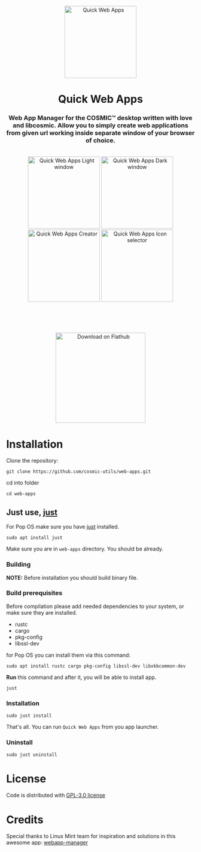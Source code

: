 <!--suppress HtmlDeprecatedAttribute -->
<div align="center">
  <br>
  <img alt="Quick Web Apps" src="https://raw.githubusercontent.com/cosmic-utils/web-apps/master/res/icons/hicolor/256x256/apps/io.github.elevenhsoft.WebApps.png" width="192" />
  <h1>Quick Web Apps</h1>

<h3>Web App Manager for the COSMIC™ desktop written with love and libcosmic. Allow you to simply create web applications
from
given url working inside separate window of your browser of choice.</h3>

  <br>

  <img alt="Quick Web Apps Light window" src="https://raw.githubusercontent.com/cosmic-utils/web-apps/refs/tags/0.5.4a/res/screenshots/window-light.png" width="192">
  <img alt="Quick Web Apps Dark window" src="https://raw.githubusercontent.com/cosmic-utils/web-apps/refs/tags/0.5.4a/res/screenshots/window-dark.png" width="192">

  <br>

  <img alt="Quick Web Apps Creator" src="https://raw.githubusercontent.com/cosmic-utils/web-apps/refs/tags/0.5.4a/res/screenshots/window-creator.png" width="192">
  <img alt="Quick Web Apps Icon selector" src="https://raw.githubusercontent.com/cosmic-utils/web-apps/refs/tags/0.5.4a/res/screenshots/window-icon-picker.png" width="192">

<br><br><br>

  <a href='https://flathub.org/apps/io.github.elevenhsoft.WebApps'>
    <img width='240' alt='Download on Flathub' src='https://flathub.org/api/badge?locale=en'/>
  </a>
</div>

# Installation

Clone the repository:

`git clone https://github.com/cosmic-utils/web-apps.git`

cd into folder

`cd web-apps`

## Just use, [just](https://github.com/casey/just)

For Pop OS make sure you have [just](https://github.com/casey/just) installed.

`sudo apt install just`

Make sure you are in `web-apps` directory. You should be already.

### Building

**NOTE:** Before installation you should build binary file.

### Build prerequisites

Before compilation please add needed dependencies to your system, or make sure they are installed.

- rustc
- cargo
- pkg-config
- libssl-dev

for Pop OS you can install them via this command:

`sudo apt install rustc cargo pkg-config libssl-dev libxkbcommon-dev`

**Run** this command and after it, you will be able to install
app.

`just`

### Installation

`sudo just install`

That's all. You can run `Quick Web Apps` from you app launcher.

### Uninstall

`sudo just uninstall`

# License

Code is distributed with [GPL-3.0 license](https://github.com/cosmic-utils/web-apps/blob/master/LICENSE)

# Credits

Special thanks to Linux Mint team for inspiration and solutions in this awesome
app: [webapp-manager](https://github.com/linuxmint/webapp-manager)
